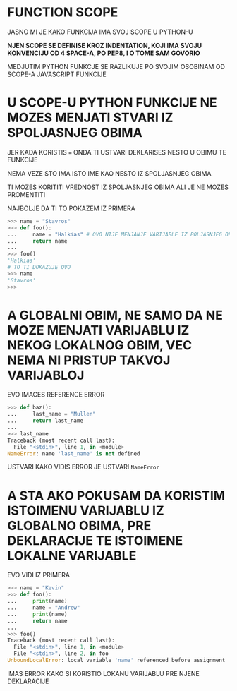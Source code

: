 # FUNCTION SCOPE

JASNO MI JE KAKO FUNKCIJA IMA SVOJ SCOPE U PYTHON-U

**NJEN SCOPE SE DEFINISE KROZ INDENTATION, KOJI IMA SVOJU KONVENCIJU OD 4 SPACE-A, PO [PEP8](https://pep8.org/#indentation), I O TOME SAM GOVORIO**

MEDJUTIM PYTHON FUNKCJE SE RAZLIKUJE PO SVOJIM OSOBINAM OD SCOPE-A JAVASCRIPT FUNKCIJE

# U SCOPE-U PYTHON FUNKCIJE NE MOZES MENJATI STVARI IZ SPOLJASNJEG OBIMA

JER KADA KORISTIS `=` ONDA TI USTVARI DEKLARISES NESTO U OBIMU TE FUNKCIJE

NEMA VEZE STO IMA ISTO IME KAO NESTO IZ SPOLJASNJEG OBIMA

TI MOZES KORITITI VREDNOST IZ SPOLJASNJEG OBIMA ALI JE NE MOZES PROMENTITI

NAJBOLJE DA TI TO POKAZEM IZ PRIMERA

```py
>>> name = "Stavros"
>>> def foo():
...     name = "Halkias" # OVO NIJE MENJANJE VARIJABLE IZ POLJASNJEG OBIMA, VEC DEKLARISANJE NOVE LOKALNE
...     return name
... 
>>> foo()
'Halkias'
# TO TI DOKAZUJE OVO
>>> name
'Stavros'
>>> 
```

# A GLOBALNI OBIM, NE SAMO DA NE MOZE MENJATI VARIJABLU IZ NEKOG LOKALNOG OBIM, VEC NEMA NI PRISTUP TAKVOJ VARIJABLOJ

EVO IMACES REFERENCE ERROR

```py
>>> def baz():
...     last_name = "Mullen"
...     return last_name
... 
>>> last_name
Traceback (most recent call last):
  File "<stdin>", line 1, in <module>
NameError: name 'last_name' is not defined
```

USTVARI KAKO VIDIS ERROR JE USTVARI `NameError`

# A STA AKO POKUSAM DA KORISTIM ISTOIMENU VARIJABLU IZ GLOBALNO OBIMA, PRE DEKLARACIJE TE ISTOIMENE LOKALNE VARIJABLE

EVO VIDI IZ PRIMERA

```py
>>> name = "Kevin"
>>> def foo():
...     print(name)
...     name = "Andrew"
...     print(name)
...     return name
... 
>>> foo()
Traceback (most recent call last):
  File "<stdin>", line 1, in <module>
  File "<stdin>", line 2, in foo
UnboundLocalError: local variable 'name' referenced before assignment
```

IMAS ERROR KAKO SI KORISTIO LOKANU VARIJABLU PRE NJENE DEKLARACIJE

